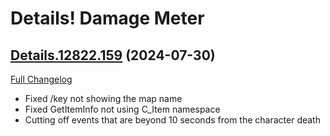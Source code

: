 # Details! Damage Meter

## [Details.12822.159](https://github.com/Tercioo/Details-Damage-Meter/tree/Details.12822.159) (2024-07-30)
[Full Changelog](https://github.com/Tercioo/Details-Damage-Meter/compare/Details.12821.159...Details.12822.159) 

- Fixed /key not showing the map name  
- Fixed GetItemInfo not using C\_Item namespace  
- Cutting off events that are beyond 10 seconds from the character death  
